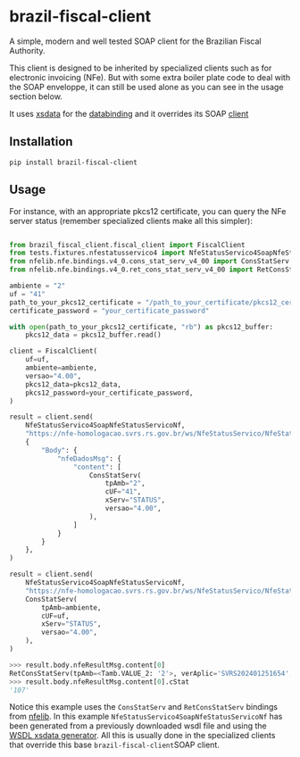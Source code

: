 # brazil-fiscal-client

A simple, modern and well tested SOAP client for the Brazilian Fiscal Authority.

This client is designed to be inherited by specialized clients such as for electronic
invoicing (NFe). But with some extra boiler plate code to deal with the SOAP enveloppe,
it can still be used alone as you can see in the usage section below.

It uses [xsdata](https://github.com/tefra/xsdata) for the
[databinding](https://xsdata.readthedocs.io/en/latest/data_binding/basics/) and it
overrides its SOAP
[client](https://xsdata.readthedocs.io/en/latest/codegen/wsdl_modeling/#client)

## Installation

`pip install brazil-fiscal-client`

## Usage

For instance, with an appropriate pkcs12 certificate, you can query the NFe server
status (remember specialized clients make all this simpler):

```python

from brazil_fiscal_client.fiscal_client import FiscalClient
from tests.fixtures.nfestatusservico4 import NfeStatusServico4SoapNfeStatusServicoNf
from nfelib.nfe.bindings.v4_0.cons_stat_serv_v4_00 import ConsStatServ
from nfelib.nfe.bindings.v4_0.ret_cons_stat_serv_v4_00 import RetConsStatServ

ambiente = "2"
uf = "41"
path_to_your_pkcs12_certificate = "/path_to_your_certificate/pkcs12_certificate.p12"
certificate_password = "your_certificate_password"

with open(path_to_your_pkcs12_certificate, "rb") as pkcs12_buffer:
    pkcs12_data = pkcs12_buffer.read()

client = FiscalClient(
    uf=uf,
    ambiente=ambiente,
    versao="4.00",
    pkcs12_data=pkcs12_data,
    pkcs12_password=your_certificate_password,
)

result = client.send(
    NfeStatusServico4SoapNfeStatusServicoNf,
    "https://nfe-homologacao.svrs.rs.gov.br/ws/NfeStatusServico/NfeStatusServico4.asmx",
    {
        "Body": {
            "nfeDadosMsg": {
                "content": [
                    ConsStatServ(
                        tpAmb="2",
                        cUF="41",
                        xServ="STATUS",
                        versao="4.00",
                    ),
                ]
            }
        }
    },
)

result = client.send(
    NfeStatusServico4SoapNfeStatusServicoNf,
    "https://nfe-homologacao.svrs.rs.gov.br/ws/NfeStatusServico/NfeStatusServico4.asmx",
    ConsStatServ(
        tpAmb=ambiente,
        cUF=uf,
        xServ="STATUS",
        versao="4.00",
    ),
)

>>> result.body.nfeResultMsg.content[0]
RetConsStatServ(tpAmb=<Tamb.VALUE_2: '2'>, verAplic='SVRS202401251654', cStat='107', xMotivo='Servico SVC em Operacao', cUF=<TcodUfIbge.VALUE_41: '41'>, dhRecbto='2024-04-01T16:18:03-03:00', tMed='1', dhRetorno=None, xObs=None, versao='4.00')
>>> result.body.nfeResultMsg.content[0].cStat
'107'
```

Notice this example uses the `ConsStatServ` and `RetConsStatServ` bindings from
[nfelib](https://github.com/akretion/nfelib). In this example
`NfeStatusServico4SoapNfeStatusServicoNf` has been generated from a previously
downloaded wsdl file and using the
[WSDL xsdata generator](https://xsdata.readthedocs.io/en/latest/codegen/wsdl_modeling/).
All this is usually done in the specialized clients that override this base
`brazil-fiscal-client`SOAP client.
